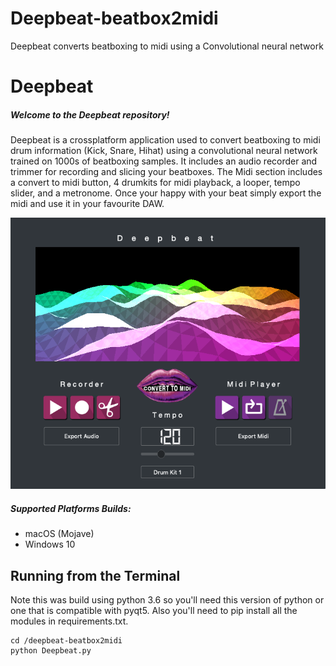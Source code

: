 # Deepbeat-beatbox2midi
Deepbeat converts beatboxing to midi using a Convolutional neural network

# Deepbeat
##### Welcome to the Deepbeat repository!
Deepbeat is a crossplatform application used to convert beatboxing to midi drum information (Kick, Snare, Hihat) using a convolutional neural network trained on 1000s of beatboxing samples. 
It includes an audio recorder and trimmer for recording and slicing your beatboxes. The Midi section includes a convert to midi button, 4 drumkits for midi playback, a looper, tempo slider, and a metronome. Once your happy with your beat simply export the midi and use it in your favourite DAW.


![](resources/images/deepbeat_interface.png)

##### Supported Platforms Builds:
- macOS (Mojave)
- Windows 10

## Running from the Terminal
Note this was build using python 3.6 so you'll need this version of python or one that is compatible with pyqt5. Also you'll need to pip install all the modules in requirements.txt.

```
cd /deepbeat-beatbox2midi
python Deepbeat.py
```
